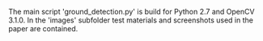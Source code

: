 The main script 'ground_detection.py' is build for Python 2.7 and OpenCV 3.1.0.
In the 'images' subfolder test materials and screenshots used in the paper are contained.

